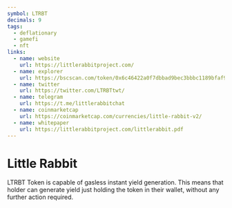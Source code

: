 ```yaml
---
symbol: LTRBT
decimals: 9
tags:
  - deflationary
  - gamefi
  - nft
links:
  - name: website
    url: https://littlerabbitproject.com/
  - name: explorer
    url: https://bscscan.com/token/0x6c46422a0f7dbbad9bec3bbbc1189bfaf9794b05
  - name: twitter
    url: https://twitter.com/LTRBTtwt/
  - name: telegram
    url: https://t.me/littlerabbitchat
  - name: coinmarketcap
    url: https://coinmarketcap.com/currencies/little-rabbit-v2/
  - name: whitepaper
    url: https://littlerabbitproject.com/littlerabbit.pdf
---
```


# Little Rabbit

LTRBT Token is capable of gasless instant yield generation. This means that holder can generate yield just holding the token in their wallet, without any further action required.
